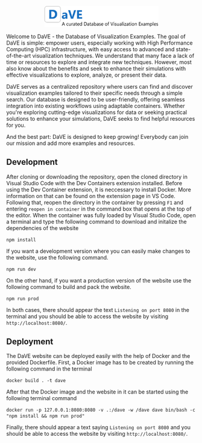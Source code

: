 
<p align=center>
  <img src="/website/public/images/logo.svg" width="60%">
</p>

Welcome to DaVE - the Database of Visualization Examples.
The goal of DaVE is simple: empower users, especially working with High Performance Computing (HPC) infrastructure, with easy access to advanced and state-of-the-art visualization techniques.
We understand that many face a lack of time or resources to explore and integrate new techniques.
However, most also know about the benefits and seek to enhance their simulations with effective visualizations to explore, analyze, or present their data.

DaVE serves as a centralized repository where users can find and discover visualization examples tailored to their specific needs through a simple search.
Our database is designed to be user-friendly, offering seamless integration into existing workflows using adaptable containers.
Whether you're exploring cutting-edge visualizations for data or seeking practical solutions to enhance your simulations, DaVE seeks to find helpful resources for you.

And the best part: DaVE is designed to keep growing!
Everybody can join our mission and add more examples and resources.

## Development ###
After cloning or downloading the repository, open the cloned directory in Visual Studio Code with the Dev Containers extension installed.
Before using the Dev Container extension, it is neccessary to install Docker.
More information on that can be found on the extension page in VS Code.
Following that, reopen the directory in the container by pressing `F1` and entering `reopen in container` in the command box that opens at the top of the editor.
When the container was fully loaded by Visual Studio Code, open a terminal and type the following command to download and initalize the dependencies of the website
```
npm install
```

If you want a development version where you can easily make changes to the website, use the following command.
```
npm run dev
```
On the other hand, if you want a production version of the website use the following command to build and pack the website.
```
npm run prod
```
In both cases, there should appear the text `Listening on port 8080` in the terminal and you should be able to access the website by visiting `http://localhost:8080/`.

## Deployment ##
The DaVE website can be deployed easily with the help of Docker and the provided Dockerfile.
First, a Docker image has to be created by running the following command in the terminal
```
docker build . -t dave
```
After that the Docker image and the website in it can be started using the following terminal command
```
docker run -p 127.0.0.1:8080:8080 -v .:/dave -w /dave dave bin/bash -c "npm install && npm run prod"
```
Finally, there should appear a text saying `Listening on port 8080` and you should be able to access the website by visiting `http://localhost:8080/`.